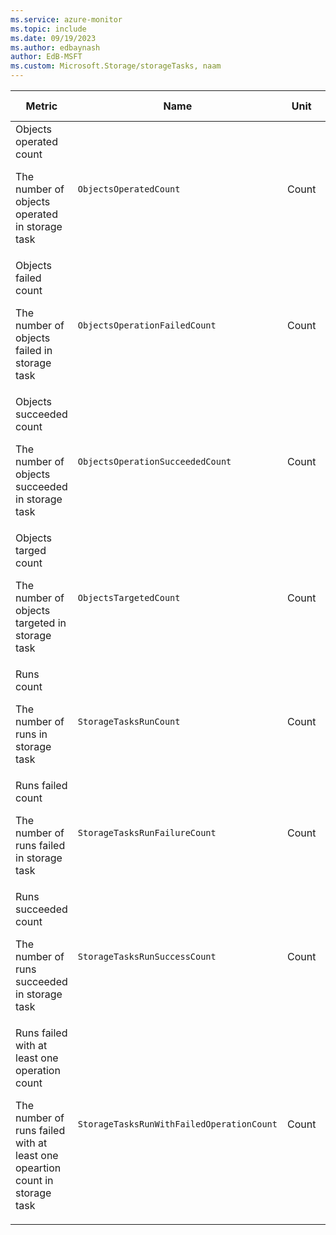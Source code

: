 ```yaml
---
ms.service: azure-monitor
ms.topic: include
ms.date: 09/19/2023
ms.author: edbaynash
author: EdB-MSFT
ms.custom: Microsoft.Storage/storageTasks, naam
---
```

  
  
|Metric|Name|Unit|Aggregation|Dimensions|Time Grains|DS Export|
|---|---|---|---|---|---|---|
|Objects operated count<p><p>The number of objects operated in storage task |`ObjectsOperatedCount` |Count |Total |AccountName, TaskAssignmentId|PT5M, PT15M, PT30M, PT1H, PT6H, PT12H, P1D |Yes|
|Objects failed count<p><p>The number of objects failed in storage task |`ObjectsOperationFailedCount` |Count |Total |AccountName, TaskAssignmentId|PT5M, PT15M, PT30M, PT1H, PT6H, PT12H, P1D |Yes|
|Objects succeeded count<p><p>The number of objects succeeded in storage task |`ObjectsOperationSucceededCount` |Count |Total |AccountName, TaskAssignmentId|PT5M, PT15M, PT30M, PT1H, PT6H, PT12H, P1D |Yes|
|Objects targed count<p><p>The number of objects targeted in storage task |`ObjectsTargetedCount` |Count |Total |AccountName, TaskAssignmentId|PT5M, PT15M, PT30M, PT1H, PT6H, PT12H, P1D |Yes|
|Runs count<p><p>The number of runs in storage task |`StorageTasksRunCount` |Count |Total |AccountName, TaskAssignmentId|PT5M, PT15M, PT30M, PT1H, PT6H, PT12H, P1D |Yes|
|Runs failed count<p><p>The number of runs failed in storage task |`StorageTasksRunFailureCount` |Count |Total |AccountName, TaskAssignmentId|PT5M, PT15M, PT30M, PT1H, PT6H, PT12H, P1D |Yes|
|Runs succeeded count<p><p>The number of runs succeeded in storage task |`StorageTasksRunSuccessCount` |Count |Total |AccountName, TaskAssignmentId|PT5M, PT15M, PT30M, PT1H, PT6H, PT12H, P1D |Yes|
|Runs failed with at least one operation count<p><p>The number of runs failed with at least one opeartion count in storage task |`StorageTasksRunWithFailedOperationCount` |Count |Total |AccountName, TaskAssignmentId|PT5M, PT15M, PT30M, PT1H, PT6H, PT12H, P1D |Yes|